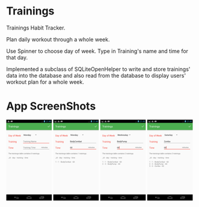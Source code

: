 # Trainings
Trainings Habit Tracker.  

Plan daily workout through a whole week. 

Use Spinner to choose day of week. Type in Training's name and time for that day. 

Implemented a subclass of SQLiteOpenHelper to write and store trainings' data into the database and also read from the database to display users' workout plan for a whole week. ﻿

# App ScreenShots
<img src="screenshots/1.png" width="24%"/> <img src="screenshots/2.png" width="24%"/> <img src="screenshots/3.png" width="24%"/> <img src="screenshots/4.png" width="24%"/>
